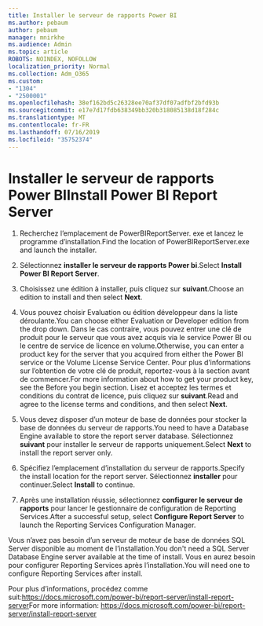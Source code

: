 ```yaml
---
title: Installer le serveur de rapports Power BI
ms.author: pebaum
author: pebaum
manager: mnirkhe
ms.audience: Admin
ms.topic: article
ROBOTS: NOINDEX, NOFOLLOW
localization_priority: Normal
ms.collection: Adm_O365
ms.custom:
- "1304"
- "2500001"
ms.openlocfilehash: 38ef162bd5c26328ee70af37df07adfbf2bfd93b
ms.sourcegitcommit: e17e7d17fdb638349bb320b318085138d18f284c
ms.translationtype: MT
ms.contentlocale: fr-FR
ms.lasthandoff: 07/16/2019
ms.locfileid: "35752374"
---
```

# <a name="install-power-bi-report-server"></a><span data-ttu-id="0a6bd-102">Installer le serveur de rapports Power BI</span><span class="sxs-lookup"><span data-stu-id="0a6bd-102">Install Power BI Report Server</span></span>

1. <span data-ttu-id="0a6bd-103">Recherchez l’emplacement de PowerBIReportServer. exe et lancez le programme d’installation.</span><span class="sxs-lookup"><span data-stu-id="0a6bd-103">Find the location of PowerBIReportServer.exe and launch the installer.</span></span>

2. <span data-ttu-id="0a6bd-104">Sélectionnez **installer le serveur de rapports Power bi**.</span><span class="sxs-lookup"><span data-stu-id="0a6bd-104">Select **Install Power BI Report Server**.</span></span>

3. <span data-ttu-id="0a6bd-105">Choisissez une édition à installer, puis cliquez sur **suivant**.</span><span class="sxs-lookup"><span data-stu-id="0a6bd-105">Choose an edition to install and then select **Next**.</span></span>

4. <span data-ttu-id="0a6bd-106">Vous pouvez choisir Evaluation ou édition développeur dans la liste déroulante.</span><span class="sxs-lookup"><span data-stu-id="0a6bd-106">You can choose either Evaluation or Developer edition from the drop down.</span></span>  <span data-ttu-id="0a6bd-107">Dans le cas contraire, vous pouvez entrer une clé de produit pour le serveur que vous avez acquis via le service Power BI ou le centre de service de licence en volume.</span><span class="sxs-lookup"><span data-stu-id="0a6bd-107">Otherwise, you can enter a product key for the server that you acquired from either the Power BI service or the Volume License Service Center.</span></span> <span data-ttu-id="0a6bd-108">Pour plus d’informations sur l’obtention de votre clé de produit, reportez-vous à la section avant de commencer.</span><span class="sxs-lookup"><span data-stu-id="0a6bd-108">For more information about how to get your product key, see the Before you begin section.</span></span> <span data-ttu-id="0a6bd-109">Lisez et acceptez les termes et conditions du contrat de licence, puis cliquez sur **suivant**.</span><span class="sxs-lookup"><span data-stu-id="0a6bd-109">Read and agree to the license terms and conditions, and then select **Next**.</span></span>

5. <span data-ttu-id="0a6bd-110">Vous devez disposer d’un moteur de base de données pour stocker la base de données du serveur de rapports.</span><span class="sxs-lookup"><span data-stu-id="0a6bd-110">You need to have a Database Engine available to store the report server database.</span></span> <span data-ttu-id="0a6bd-111">Sélectionnez **suivant** pour installer le serveur de rapports uniquement.</span><span class="sxs-lookup"><span data-stu-id="0a6bd-111">Select **Next** to install the report server only.</span></span>

6. <span data-ttu-id="0a6bd-112">Spécifiez l’emplacement d’installation du serveur de rapports.</span><span class="sxs-lookup"><span data-stu-id="0a6bd-112">Specify the install location for the report server.</span></span> <span data-ttu-id="0a6bd-113">Sélectionnez **installer** pour continuer.</span><span class="sxs-lookup"><span data-stu-id="0a6bd-113">Select **Install** to continue.</span></span>

7. <span data-ttu-id="0a6bd-114">Après une installation réussie, sélectionnez **configurer le serveur de rapports** pour lancer le gestionnaire de configuration de Reporting Services.</span><span class="sxs-lookup"><span data-stu-id="0a6bd-114">After a successful setup, select **Configure Report Server** to launch the Reporting Services Configuration Manager.</span></span>

<span data-ttu-id="0a6bd-115">Vous n’avez pas besoin d’un serveur de moteur de base de données SQL Server disponible au moment de l’installation.</span><span class="sxs-lookup"><span data-stu-id="0a6bd-115">You don't need a SQL Server Database Engine server available at the time of install.</span></span> <span data-ttu-id="0a6bd-116">Vous en aurez besoin pour configurer Reporting Services après l’installation.</span><span class="sxs-lookup"><span data-stu-id="0a6bd-116">You will need one to configure Reporting Services after install.</span></span>

<span data-ttu-id="0a6bd-117">Pour plus d’informations, procédez comme suit:https://docs.microsoft.com/power-bi/report-server/install-report-server</span><span class="sxs-lookup"><span data-stu-id="0a6bd-117">For more information: https://docs.microsoft.com/power-bi/report-server/install-report-server</span></span>
